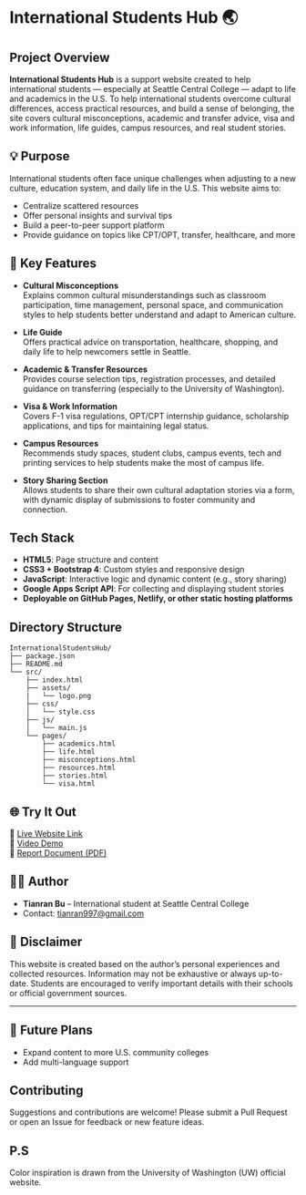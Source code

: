 # International Students Hub 🌏

## Project Overview
**International Students Hub** is a support website created to help international students — especially at Seattle Central College — adapt to life and academics in the U.S. To help international students overcome cultural differences, access practical resources, and build a sense of belonging, the site covers cultural misconceptions, academic and transfer advice, visa and work information, life guides, campus resources, and real student stories.

## 💡 Purpose

International students often face unique challenges when adjusting to a new culture, education system, and daily life in the U.S. This website aims to:

- Centralize scattered resources
- Offer personal insights and survival tips
- Build a peer-to-peer support platform
- Provide guidance on topics like CPT/OPT, transfer, healthcare, and more

## 🧩 Key Features

- **Cultural Misconceptions**  
  Explains common cultural misunderstandings such as classroom participation, time management, personal space, and communication styles to help students better understand and adapt to American culture.

- **Life Guide**  
  Offers practical advice on transportation, healthcare, shopping, and daily life to help newcomers settle in Seattle.

- **Academic & Transfer Resources**  
  Provides course selection tips, registration processes, and detailed guidance on transferring (especially to the University of Washington).

- **Visa & Work Information**  
  Covers F-1 visa regulations, OPT/CPT internship guidance, scholarship applications, and tips for maintaining legal status.

- **Campus Resources**  
  Recommends study spaces, student clubs, campus events, tech and printing services to help students make the most of campus life.

- **Story Sharing Section**  
  Allows students to share their own cultural adaptation stories via a form, with dynamic display of submissions to foster community and connection.

## Tech Stack

- **HTML5**: Page structure and content
- **CSS3 + Bootstrap 4**: Custom styles and responsive design
- **JavaScript**: Interactive logic and dynamic content (e.g., story sharing)
- **Google Apps Script API**: For collecting and displaying student stories
- **Deployable on GitHub Pages, Netlify, or other static hosting platforms**

## Directory Structure

```
InternationalStudentsHub/
├── package.json
├── README.md
└── src/
    ├── index.html
    ├── assets/
    |   └── logo.png
    ├── css/
    │   └── style.css
    ├── js/
    │   └── main.js
    └── pages/
        ├── academics.html
        ├── life.html
        ├── misconceptions.html
        ├── resources.html
        ├── stories.html
        └── visa.html
```

## 🌐 Try It Out

🔗 [Live Website Link](https://tianran997.github.io/international-students-hub/index.html)  
📸 [Video Demo](#)  
📝 [Report Document (PDF)](#)

## 👩‍💻 Author

- **Tianran Bu** – International student at Seattle Central College  
- Contact: tianran997@gmail.com 

## 📝 Disclaimer

This website is created based on the author’s personal experiences and collected resources. Information may not be exhaustive or always up-to-date. Students are encouraged to verify important details with their schools or official government sources.

---

## 📌 Future Plans

- Expand content to more U.S. community colleges
- Add multi-language support  

## Contributing

Suggestions and contributions are welcome! Please submit a Pull Request or open an Issue for feedback or new feature ideas.

## P.S
Color inspiration is drawn from the University of Washington (UW) official website.